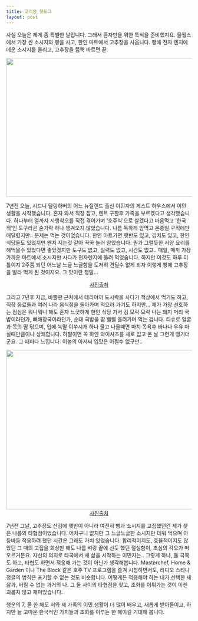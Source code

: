 ```yaml
---
title: 코리안 핫도그
layout: post
---
```

<div>
  <p>
    사실 오늘은 제게 좀 특별한 날입니다. 그래서 혼자만을 위한 특식을 준비했지요. 울월스에서 가장 싼 소시지와 빵을 사고, 한인 마트에서 고추장을 사옵니다. 빵에 전자 렌지에 데운 소시지를 올리고, 고추장을 뜸뿍 바르면 끝.
  </p>
  
  <p>
    <a href="https://camo.githubusercontent.com/32495b209bb64e8ee60714a880fc30feb4d28546/68747470733a2f2f73636f6e74656e742d6e72742e78782e666263646e2e6e65742f6870686f746f732d786670312f7433312e302d382f31313030383532385f31303135323936363734353535383234385f3437313933323035333730343138343033365f6f2e6a7067" target="_blank"><img class=" aligncenter" src="https://camo.githubusercontent.com/32495b209bb64e8ee60714a880fc30feb4d28546/68747470733a2f2f73636f6e74656e742d6e72742e78782e666263646e2e6e65742f6870686f746f732d786670312f7433312e302d382f31313030383532385f31303135323936363734353535383234385f3437313933323035333730343138343033365f6f2e6a7067" alt="" width="670" height="376" data-canonical-src="https://scontent-nrt.xx.fbcdn.net/hphotos-xfp1/t31.0-8/11008528_10152966745558248_471932053704184036_o.jpg" /></a>
  </p>
  
  <p>
    7년전 오늘, 시드니 달링하버의 어느 뉴질랜드 출신 이민자의 게스트 하우스에서 이민 생활을 시작했습니다. 혼자 와서 직장 잡고, 렌트 구한후 가족을 부르겠다고 생각했습니다. 하나부터 열까지 시행착오를 직접 겪어가며 &#8216;호주식&#8217;으로 살겠다고 마음먹고 &#8216;한국적&#8217;인 도구라곤 숟가락 하나 챙겨오지 않았습니다. 나름 독하게 맘먹고 온종일 구직에만 매달렸지만.. 문제는 먹는 것이었습니다. 한인 마트가면 햇반도 있고, 김치도 있고, 한인 식당들도 있었지만 왠지 지는것 같아 꾹꾹 눌러 참았습니다. 뭔가 그럴듯한 서양 요리를 해먹을수 있었다면 좋았겠지만 도구도 없고, 실력도 없고, 시간도 없고.. 매일, 매끼 가장 가까운 마트에서 소시지만 사다가 전자렌지에 돌려 먹었습니다. 하지만 이것도 하루 이틀이지 2주쯤 되던 어느날 느글 느글함을 도저히 견딜수 없게 되자 이렇게 빵에 고추장을 발라 먹게 된 것이지요. 그 맛이란 정말&#8230;
  </p>
  
  <p style="text-align: center;">
    <a href="https://camo.githubusercontent.com/8183013c39a25bb509a349ba9c80d615f667d3ae/68747470733a2f2f692e7974696d672e636f6d2f76692f6b46794d7741785075366f2f687164656661756c742e6a7067" target="_blank"><img class=" aligncenter" src="https://camo.githubusercontent.com/8183013c39a25bb509a349ba9c80d615f667d3ae/68747470733a2f2f692e7974696d672e636f6d2f76692f6b46794d7741785075366f2f687164656661756c742e6a7067" alt="" data-canonical-src="https://i.ytimg.com/vi/kFyMwAxPu6o/hqdefault.jpg" /></a><a title="사진출처" href="https://i.ytimg.com/vi/kFyMwAxPu6o/hqdefault.jpg" target="_blank">사진출처</a>
  </p>
  
  <p>
    그리고 7년후 지금, 바쁠땐 근처에서 테리야끼 도시락을 사다가 책상에서 먹기도 하고, 직장 동료들과 여러 나라 음식점을 돌아가며 먹으러 가기도 하지만&#8230; 제가 가장 선호하는 점심은 뭐니뭐니 해도 혼자 느긋하게 한인 식당 가서 김 모락 모락 나는 돼지 머리 국밥이라던가, 뼈해장국이라던가, 순대 국밥을 땀 삘삘 흘려가며 먹는 겁니다. 티슈로 얼굴과 목의 땀 닦으며, 입에 녹말 이쑤시개 하나 물고 나올때면 마치 목욕후 바나나 우유 마실때만큼이나 상쾌합니다. 하필이면 꼭 하얀 와이셔츠를 새로 입고 온 날 그런게 땡기더군요. 그 때마다 느낍니다. 이놈의 아저씨 입맛은 어쩔수 없구만..
  </p>
  
  <p style="text-align: center;">
    <a href="https://camo.githubusercontent.com/dd67ad7e3f4b18a7a77786eeeb26d9f6228fb378/687474703a2f2f6366696c653232312e75662e6461756d2e6e65742f696d6167652f31323141453033333530303334423633314241423942" target="_blank"><img class=" aligncenter" src="https://camo.githubusercontent.com/dd67ad7e3f4b18a7a77786eeeb26d9f6228fb378/687474703a2f2f6366696c653232312e75662e6461756d2e6e65742f696d6167652f31323141453033333530303334423633314241423942" alt="" width="648" height="432" data-canonical-src="http://cfile221.uf.daum.net/image/121AE03350034B631BAB9B" /></a><a title="사진출처" href="http://cfile221.uf.daum.net/image/121AE03350034B631BAB9B" target="_blank">사진출처</a>
  </p>
  
  <p>
    7년전 그날, 고추장도 산김에 햇반이 아니라 여전히 빵과 소시지를 고집했던건 제가 찾은 나름의 타협점이었습니다. 어처구니 없지만 그 느글느글한 소시지만 데워 먹으며 아둥바둥 적응하려 했던 시간은 그래도 가치 있었습니다. 합리적이지도, 효율적이지도 않았던 그 때의 고집을 회상만 해도 나름 벼랑 끝에 선듯 했던 절실함이, 초심의 각오가 떠오르거든요. 자신의 의지로 타국에서 새 삶을 시작하는 이민자는.. 그렇게 하나, 둘 극복도 하고, 타협도 하면서 적응해 가는 것이 아닌가 생각해봅니다. Masterchef, Home & Garden 이나 The Block 같은 호주 TV 프로그램을 즐겨 시청하면서도, 라디오 스타나 정글의 법칙은 포기할 수 없는 것도 비슷합니다. 어떻게든 적응해야 하는 내가 선택한 새 삶과, 버릴 수 없는 과거의 나. 그 둘 사이의 타협점을 찾고, 조화를 이뤄가는 것이 이젠 괴롭지 않고 재미있습니다.
  </p>
  
  <p>
    행운의 7, 올 한 해도 저와 제 가족의 이민 생활이 더 많이 배우고, 새롭게 받아들이고, 하지만 늘 고마운 한국적인 가치들과 조화를 이루는 한 해이길 기대해 봅니다.
  </p>
  